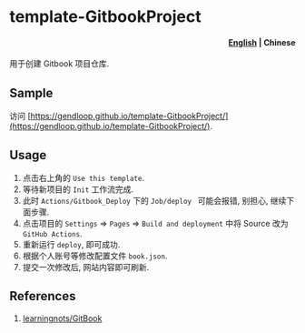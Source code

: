 # template-GitbookProject

<h4 align="right"><a href="https://github.com/gendloop/template-GitbookProject?tab=readme-ov-file#readme">English</a> | <strong>Chinese</strong></h4>

用于创建 Gitbook 项目仓库.

## Sample

访问 [https://gendloop.github.io/template-GitbookProject/](https://gendloop.github.io/template-GitbookProject/).

## Usage

1. 点击右上角的 `Use this template`.
2. 等待新项目的 `Init` 工作流完成.
3. 此时 `Actions/Gitbook_Deploy` 下的 `Job/deploy ` 可能会报错, 别担心, 继续下面步骤.
4. 点击项目的 `Settings` => `Pages` => `Build and deployment` 中将 Source 改为 `GitHub Actions`.
5. 重新运行 `deploy`, 即可成功.
6. 根据个人账号等修改配置文件 `book.json`.
7. 提交一次修改后, 网站内容即可刷新.

## References

1. [learningnots/GitBook](https://www.yuque.com/gendloop/learningnotes/git-book)
